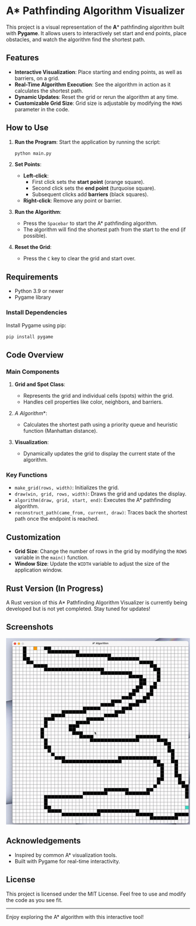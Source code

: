 # A* Pathfinding Algorithm Visualizer

This project is a visual representation of the **A*** pathfinding algorithm built with **Pygame**. It allows users to interactively set start and end points, place obstacles, and watch the algorithm find the shortest path.

## Features

- **Interactive Visualization**: Place starting and ending points, as well as barriers, on a grid.
- **Real-Time Algorithm Execution**: See the algorithm in action as it calculates the shortest path.
- **Dynamic Updates**: Reset the grid or rerun the algorithm at any time.
- **Customizable Grid Size**: Grid size is adjustable by modifying the `ROWS` parameter in the code.

## How to Use

1. **Run the Program**: Start the application by running the script:
   ```bash
   python main.py
   ```

2. **Set Points**:
   - **Left-click**:
     - First click sets the **start point** (orange square).
     - Second click sets the **end point** (turquoise square).
     - Subsequent clicks add **barriers** (black squares).
   - **Right-click**: Remove any point or barrier.

3. **Run the Algorithm**:
   - Press the `Spacebar` to start the A* pathfinding algorithm.
   - The algorithm will find the shortest path from the start to the end (if possible).

4. **Reset the Grid**:
   - Press the `C` key to clear the grid and start over.

## Requirements

- Python 3.9 or newer
- Pygame library

### Install Dependencies
Install Pygame using pip:
```bash
pip install pygame
```

## Code Overview

### Main Components

1. **Grid and Spot Class**:
   - Represents the grid and individual cells (spots) within the grid.
   - Handles cell properties like color, neighbors, and barriers.

2. **A* Algorithm**:
   - Calculates the shortest path using a priority queue and heuristic function (Manhattan distance).

3. **Visualization**:
   - Dynamically updates the grid to display the current state of the algorithm.

### Key Functions
- `make_grid(rows, width)`: Initializes the grid.
- `draw(win, grid, rows, width)`: Draws the grid and updates the display.
- `algorithm(draw, grid, start, end)`: Executes the A* pathfinding algorithm.
- `reconstruct_path(came_from, current, draw)`: Traces back the shortest path once the endpoint is reached.

## Customization

- **Grid Size**: Change the number of rows in the grid by modifying the `ROWS` variable in the `main()` function.
- **Window Size**: Update the `WIDTH` variable to adjust the size of the application window.

## Rust Version (In Progress)

A Rust version of this A* Pathfinding Algorithm Visualizer is currently being developed but is not yet completed. Stay tuned for updates!

## Screenshots
![A* Demo](a-star-demo.gif)

## Acknowledgements

- Inspired by common A* visualization tools.
- Built with Pygame for real-time interactivity.

## License

This project is licensed under the MIT License. Feel free to use and modify the code as you see fit.

---

Enjoy exploring the A* algorithm with this interactive tool!
